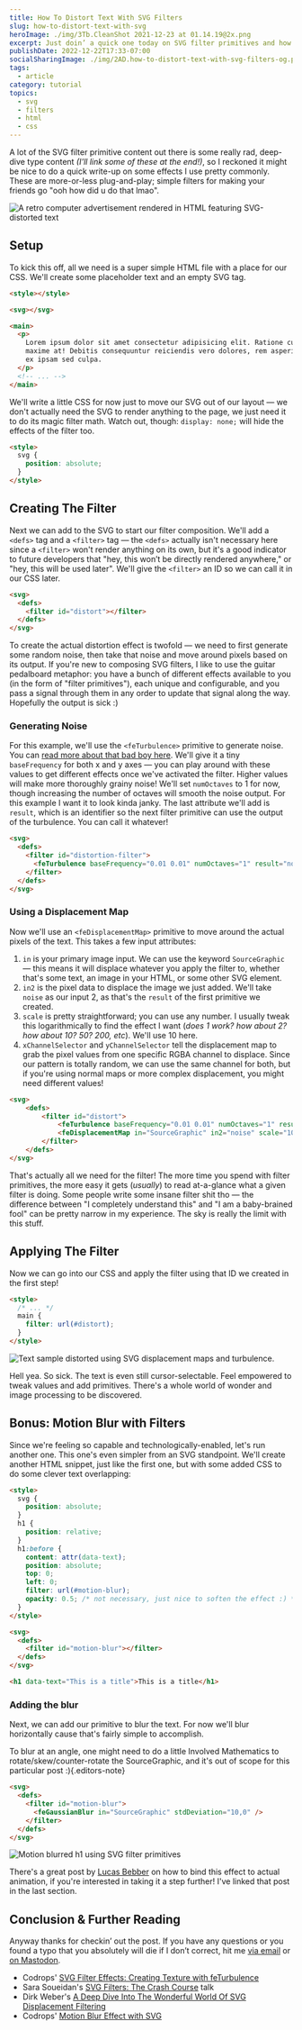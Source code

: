 ```yaml
---
title: How To Distort Text With SVG Filters
slug: how-to-distort-text-with-svg
heroImage: ./img/3Tb.CleanShot 2021-12-23 at 01.14.19@2x.png
excerpt: Just doin’ a quick one today on SVG filter primitives and how to do cool text effects with them.
publishDate: 2022-12-22T17:33-07:00
socialSharingImage: ./img/2AD.how-to-distort-text-with-svg-filters-og.png
tags:
  - article
category: tutorial
topics:
  - svg
  - filters
  - html
  - css
---
```


A lot of the SVG filter primitive content out there is some really rad, deep-dive type content _(I'll link some of these at the end!)_, so I reckoned it might be nice to do a quick write-up on some effects I use pretty commonly. These are more-or-less plug-and-play; simple filters for making your friends go "ooh how did u do that lmao".

![A retro computer advertisement rendered in HTML featuring SVG-distorted text](./img/6w0.image.png)

## Setup

To kick this off, all we need is a super simple HTML file with a place for our CSS. We'll create some placeholder text and an empty SVG tag.

```html
<style></style>

<svg></svg>

<main>
  <p>
    Lorem ipsum dolor sit amet consectetur adipisicing elit. Ratione cum inventore ea quaerat,
    maxime at! Debitis consequuntur reiciendis vero dolores, rem asperiores ut quo provident saepe
    ex ipsam sed culpa.
  </p>
  <!-- ... -->
</main>
```

We'll write a little CSS for now just to move our SVG out of our layout — we don't actually need the SVG to render anything to the page, we just need it to do its magic filter math. Watch out, though: `display: none;` will hide the effects of the filter too.

```html
<style>
  svg {
    position: absolute;
  }
</style>
```

## Creating The Filter

Next we can add to the SVG to start our filter composition. We'll add a `<defs>` tag and a `<filter>` tag — the `<defs>` actually isn't necessary here since a `<filter>` won't render anything on its own, but it's a good indicator to future developers that "hey, this won’t be directly rendered anywhere," or "hey, this will be used later". We'll give the `<filter>` an ID so we can call it in our CSS later.

```html
<svg>
  <defs>
    <filter id="distort"></filter>
  </defs>
</svg>
```

To create the actual distortion effect is twofold — we need to first generate some random noise, then take that noise and move around pixels based on its output. If you're new to composing SVG filters, I like to use the guitar pedalboard metaphor: you have a bunch of different effects available to you (in the form of "filter primitives"), each unique and configurable, and you pass a signal through them in any order to update that signal along the way. Hopefully the output is sick :)

### Generating Noise

For this example, we'll use the `<feTurbulence>` primitive to generate noise. You can [read more about that bad boy here](https://developer.mozilla.org/en-US/docs/Web/SVG/Element/feTurbulence). We'll give it a tiny `baseFrequency` for both x and y axes — you can play around with these values to get different effects once we've activated the filter. Higher values will make more thoroughly grainy noise! We'll set `numOctaves` to 1 for now, though increasing the number of octaves will smooth the noise output. For this example I want it to look kinda janky. The last attribute we'll add is `result`, which is an identifier so the next filter primitive can use the output of the turbulence. You can call it whatever!

```html
<svg>
  <defs>
    <filter id="distortion-filter">
      <feTurbulence baseFrequency="0.01 0.01" numOctaves="1" result="noise" />
    </filter>
  </defs>
</svg>
```

### Using a Displacement Map

Now we'll use an `<feDisplacementMap>` primitive to move around the actual pixels of the text. This takes a few input attributes:

1. `in` is your primary image input. We can use the keyword `SourceGraphic` — this means it will displace whatever you apply the filter to, whether that's some text, an image in your HTML, or some other SVG element.
2. `in2` is the pixel data to displace the image we just added. We'll take `noise` as our input 2, as that's the `result` of the first primitive we created.
3. `scale` is pretty straightforward; you can use any number. I usually tweak this logarithmically to find the effect I want (_does 1 work? how about 2? how about 10? 50? 200, etc_). We'll use 10 here.
4. `xChannelSelector` and `yChannelSelector` tell the displacement map to grab the pixel values from one specific RGBA channel to displace. Since our pattern is totally random, we can use the same channel for both, but if you're using normal maps or more complex displacement, you might need different values!

```html
<svg>
	<defs>
		<filter id="distort">
			<feTurbulence baseFrequency="0.01 0.01" numOctaves="1" result="noise"  />
			<feDisplacementMap in="SourceGraphic" in2="noise" scale="10" xChannelSelector="R" yChannelSelector="R">
		</filter>
	</defs>
</svg>
```

That's actually all we need for the filter! The more time you spend with filter primitives, the more easy it gets (_usually_) to read at-a-glance what a given filter is doing. Some people write some insane filter shit tho — the difference between "I completely understand this" and "I am a baby-brained fool" can be pretty narrow in my experience. The sky is really the limit with this stuff.

## Applying The Filter

Now we can go into our CSS and apply the filter using that ID we created in the first step!

```html
<style>
  /* ... */
  main {
    filter: url(#distort);
  }
</style>
```

![Text sample distorted using SVG displacement maps and turbulence.](./img/5RL.image.png)

Hell yea. So sick. The text is even still cursor-selectable. Feel empowered to tweak values and add primitives. There's a whole world of wonder and image processing to be discovered.

## Bonus: Motion Blur with Filters

Since we're feeling so capable and technologically-enabled, let's run another one. This one's even simpler from an SVG standpoint. We'll create another HTML snippet, just like the first one, but with some added CSS to do some clever text overlapping:

```html
<style>
  svg {
    position: absolute;
  }
  h1 {
    position: relative;
  }
  h1:before {
    content: attr(data-text);
    position: absolute;
    top: 0;
    left: 0;
    filter: url(#motion-blur);
    opacity: 0.5; /* not necessary, just nice to soften the effect :) */
  }
</style>

<svg>
  <defs>
    <filter id="motion-blur"></filter>
  </defs>
</svg>

<h1 data-text="This is a title">This is a title</h1>
```

### Adding the blur

Next, we can add our primitive to blur the text. For now we'll blur horizontally cause that's fairly simple to accomplish.

To blur at an angle, one might need to do a little Involved Mathematics to rotate/skew/counter-rotate the SourceGraphic, and it's out of scope for this particular post :){.editors-note}

```html
<svg>
  <defs>
    <filter id="motion-blur">
      <feGaussianBlur in="SourceGraphic" stdDeviation="10,0" />
    </filter>
  </defs>
</svg>
```

![Motion blurred h1 using SVG filter primitives](./img/7M1.image.png)

There's a great post by [Lucas Bebber](http://lbebber.github.io/public/) on how to bind this effect to actual animation, if you're interested in taking it a step further! I've linked that post in the last section.

## Conclusion & Further Reading

Anyway thanks for checkin’ out the post. If you have any questions or you found a typo that you absolutely will die if I don’t correct, hit me [via email](mailto:yo@henry.codes) or [on Mastodon](https://front-end.social/@henry).

- Codrops' [SVG Filter Effects: Creating Texture with feTurbulence](https://tympanus.net/codrops/2019/02/19/svg-filter-effects-creating-texture-with-feturbulence/)
- Sara Soueidan's [SVG Filters: The Crash Course](https://www.sarasoueidan.com/blog/svg-filters/) talk
- Dirk Weber's [A Deep Dive Into The Wonderful World Of SVG Displacement Filtering](https://www.smashingmagazine.com/2021/09/deep-dive-wonderful-world-svg-displacement-filtering/)
- Codrops' [Motion Blur Effect with SVG](https://tympanus.net/codrops/2015/04/08/motion-blur-effect-svg/)
